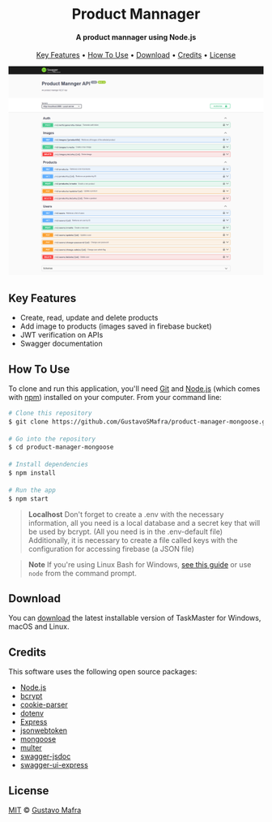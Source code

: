 
<h1 align="center">
  Product Mannager
</h1>

<h4 align="center">A product mannager using Node.js</h4>

<p align="center">
  <a href="#key-features">Key Features</a> •
  <a href="#how-to-use">How To Use</a> •
  <a href="#download">Download</a> •
  <a href="#credits">Credits</a> •
  <a href="#license">License</a>
</p>

![screenshot](https://github.com/GustavoSMafra/product-manager-mongoose/blob/main/imgs/product-mannager-api.png)

## Key Features

* Create, read, update and delete products
* Add image to products (images saved in firebase bucket)
* JWT verification on APIs
* Swagger documentation

## How To Use

To clone and run this application, you'll need [Git](https://git-scm.com) and [Node.js](https://nodejs.org/en/download/) (which comes with [npm](http://npmjs.com)) installed on your computer. From your command line:

```bash
# Clone this repository
$ git clone https://github.com/GustavoSMafra/product-manager-mongoose.git

# Go into the repository
$ cd product-manager-mongoose

# Install dependencies
$ npm install

# Run the app
$ npm start
```
> **Localhost**
> Don't forget to create a .env with the necessary information, all you need is a local database and a secret key that will be used by bcrypt. (All you need is in the .env-default file)
> Additionally, it is necessary to create a file called keys with the configuration for accessing firebase (a JSON file)

> **Note**
> If you're using Linux Bash for Windows, [see this guide](https://www.howtogeek.com/261575/how-to-run-graphical-linux-desktop-applications-from-windows-10s-bash-shell/) or use `node` from the command prompt.


## Download

You can [download](https://github.com/GustavoSMafra/product-manager-mongoose) the latest installable version of TaskMaster for Windows, macOS and Linux.

## Credits

This software uses the following open source packages:

- [Node.js](https://nodejs.org/)
- [bcrypt](https://www.npmjs.com/package/bcrypt)
- [cookie-parser](https://www.npmjs.com/package/cookie-parser)
- [dotenv](https://www.npmjs.com/package/dotenv)
- [Express](https://expressjs.com/)
- [jsonwebtoken](https://www.npmjs.com/package/jsonwebtoken)
- [mongoose](https://www.npmjs.com/package/mongoose)
- [multer](https://www.npmjs.com/package/multer)
- [swagger-jsdoc](https://www.npmjs.com/package/swagger-jsdoc)
- [swagger-ui-express](https://www.npmjs.com/package/swagger-ui-express)


## License

[MIT](https://github.com/GustavoSMafra/product-manager-mongoose/blob/main/LICENSE) © [Gustavo Mafra ](https://www.linkedin.com/in/gustavosmafra/)
